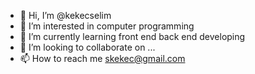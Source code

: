 - 👋 Hi, I’m @kekecselim
- 👀 I’m interested in computer programming
- 🌱 I’m currently learning front end back end developing
- 💞️ I’m looking to collaborate on ...
- 📫 How to reach me skekec@gmail.com

<!---
kekecselim/kekecselim is a ✨ special ✨ repository because its `README.md` (this file) appears on your GitHub profile.
You can click the Preview link to take a look at your changes.
--->
